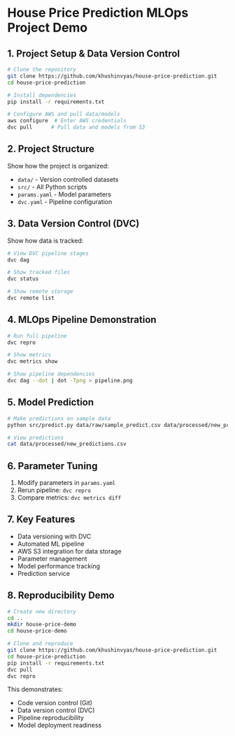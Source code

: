 # House Price Prediction MLOps Project Demo

## 1. Project Setup & Data Version Control
```bash
# Clone the repository
git clone https://github.com/khushinvyas/house-price-prediction.git
cd house-price-prediction

# Install dependencies
pip install -r requirements.txt

# Configure AWS and pull data/models
aws configure  # Enter AWS credentials
dvc pull      # Pull data and models from S3
```

## 2. Project Structure
Show how the project is organized:
- `data/` - Version controlled datasets
- `src/` - All Python scripts
- `params.yaml` - Model parameters
- `dvc.yaml` - Pipeline configuration

## 3. Data Version Control (DVC)
Show how data is tracked:
```bash
# View DVC pipeline stages
dvc dag

# Show tracked files
dvc status

# Show remote storage
dvc remote list
```

## 4. MLOps Pipeline Demonstration
```bash
# Run full pipeline
dvc repro

# Show metrics
dvc metrics show

# Show pipeline dependencies
dvc dag --dot | dot -Tpng > pipeline.png
```

## 5. Model Prediction
```bash
# Make predictions on sample data
python src/predict.py data/raw/sample_predict.csv data/processed/new_predictions.csv

# View predictions
cat data/processed/new_predictions.csv
```

## 6. Parameter Tuning
1. Modify parameters in `params.yaml`
2. Rerun pipeline: `dvc repro`
3. Compare metrics: `dvc metrics diff`

## 7. Key Features
- Data versioning with DVC
- Automated ML pipeline
- AWS S3 integration for data storage
- Parameter management
- Model performance tracking
- Prediction service

## 8. Reproducibility Demo
```bash
# Create new directory
cd ..
mkdir house-price-demo
cd house-price-demo

# Clone and reproduce
git clone https://github.com/khushinvyas/house-price-prediction.git
cd house-price-prediction
pip install -r requirements.txt
dvc pull
dvc repro
```

This demonstrates:
- Code version control (Git)
- Data version control (DVC)
- Pipeline reproducibility
- Model deployment readiness